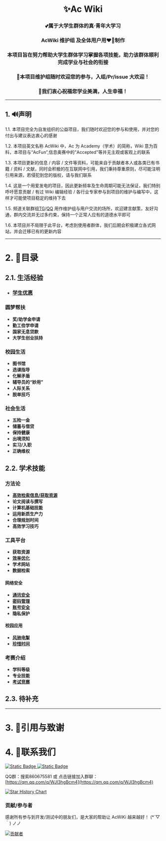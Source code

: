 <h1 align='center' >✨Ac Wiki</h1>

**<h3 align='center'>💕属于大学生群体的真·青年大学习</h3>**
**<h3 align='center' >AcWiki 维护组 及全体用户用❤️‍🔥制作</h3>**
**<h3 align='center' >本项目旨在努力帮助大学生群体学习掌握各项技能，助力该群体顺利完成学业与社会的衔接</h3>**
**<h3 align='center' >🎉本项目维护组随时欢迎您的参与，入组/Pr/issue 大欢迎！</h3>**
**<h3 align='center' >🚀我们衷心祝福您学业美满，人生幸福！</h3>**

---

## 1. 🔊声明

1.1. 本项目完全为自发组织的公益项目，我们随时欢迎您的参与和使用，并对您的付出与建议表达衷心的感谢

1.2. 本项目英文名称 AcWiki 中，Ac 为 Academy（学术）的简称，Wiki 意为百科，本项目与“AcFun”,信息奥赛中的"Accepted"等并无主观或客观上的联系

1.3. 本项目更新的信息 / 内容 / 文件等资料，可能来自于贡献者本人或各类已有书籍 / 资料 / 文献，同时会积极的在互联网中引用，我们秉持尊重原则，尽可能注明引用来源，若侵犯到您的版权，请与我们联系

1.4. 这是一个用爱发电的项目，因此更新频率及生命周期可能无法保证，我们特别呼吁愿意贡献 / 有过 Wiki 编辑经验 / 各行业专家参与到项目的维护与编写中，这样才可能使项目稳定的维持下去

1.5. 频道关联群组[TG](https://t.me/AcFourm)/[QQ](https://qm.qq.com/q/rmBHBLvpew) 用作维护组与用户交流的场所，欢迎建言献策，友好沟通，群内交流并无过多约束，保持一个正常人应有的道德水平即可

1.6. 本项目并不局限于此平台，考虑到使用者群体，我们后期会积极建立各式网站，并会迁移已有的更新内容

---

# 2. 🎯目录

## 2.1. 生活经验

- ### [学生优惠](./01-student-discounts/student-discounts.md)

### 圆梦帮扶

- **奖/助学金申请**
- **勤工俭学申请**
- **国家无息贷款**
- **大学生创业扶持**

### 校园生活

- **图书馆**
- **选课指导**
- **化解矛盾**
- **辅导员的“妙用”**
- **人际关系**
- **脱单技巧**

### 社会生活

- **五险一金**
- **储蓄与借贷**
- **保持健康**
- **出境须知**
- **实习/入职**
- **正确维权**

## 2.2. 学术技能

### 方法论

- **[高效检索信息/获取资源](./02-search-platforms/search-platforms.md)**
- **论文阅读与撰写**
- **计算机基础技能**
- **运用新质生产力**
- **合理规划时间**
- **高效学习技巧**

### 工具平台

- **获取资源**
- **[效率优化](./03-tools/tools.md)**
- **学术网站**
- **数据检索**

#### 网络安全

- **[通讯安全](./03-tools/Android/加密通讯.md)**
- **[密码管理](./03-tools/cyber%20security/password_manage1.md)**
- **[账号安全](./03-tools/cyber%20security/Authenticator.md)**
- **隐私保护**

#### 校园应用

- **[风驰电掣](./03-tools/qi-ji-yin-qiao/campus-running.md)**
- **[珍惜时间](./03-tools/qi-ji-yin-qiao/pointless-courses.md)**

### 考赛介绍

- **学科等级**
- **专业技能**
- **[考试竞赛](./04-study/study.md)**

## 2.3. 待补充

---

# 3. 📎引用与致谢

# 4. 💁联系我们

<a href="https://t.me/AcWiki">
 <img
  alt="Static Badge"
  src="https://img.shields.io/badge/Telegram Channel-AcWiKi-blue?style=for-the-badge&logo=telegram&logoColor=white&logoSize=auto&labelColor=purple&color=blue&link=https%3A%2F%2Ft.me%2FAcWiki"
 />
</a>

<a href="https://t.me/AcFourm">
 <img
  alt="Static Badge"
  src="https://img.shields.io/badge/Telegram Group-AcWiKi-blue?style=for-the-badge&logo=telegram&logoColor=white&logoSize=auto&labelColor=orange&color=blue&link=https%3A%2F%2Ft.me%2FAcWiki"
 />
</a>

QQ群：搜索860675581 或 点击链接加入群聊：[https://qm.qq.com/q/WJI3hgBcm4](https://qm.qq.com/q/WJI3hgBcm4)

<a href="https://star-history.com/#Ac-Wiki/AcWiKi&Date">
 <picture>
   <source media="(prefers-color-scheme: dark)" srcset="https://api.star-history.com/svg?repos=Ac-Wiki/AcWiKi&type=Date&theme=dark" />
   <source media="(prefers-color-scheme: light)" srcset="https://api.star-history.com/svg?repos=Ac-Wiki/AcWiKi&type=Date" />
   <img alt="Star History Chart" src="https://api.star-history.com/svg?repos=Ac-Wiki/AcWiKi&type=Date" />
 </picture>
</a>

### 贡献/参与者

感谢所有参与到开发/测试中的朋友们，是大家的帮助让 AcWiKi 越来越好！ (\*´▽｀) ノノ

[![贡献者](https://contributors-img.web.app/image?repo=Ac-Wiki/AcWiKi&max=105&columns=15)](https://github.com/Ac-Wiki/AcWiKi/graphs/contributors)
